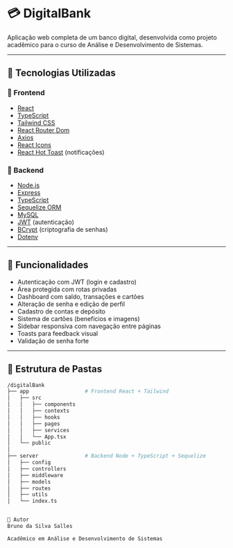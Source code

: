# 💳 DigitalBank

Aplicação web completa de um banco digital, desenvolvida como projeto acadêmico para o curso de Análise e Desenvolvimento de Sistemas.

---

## 🚀 Tecnologias Utilizadas

### 🔹 Frontend
- [React](https://reactjs.org/)
- [TypeScript](https://www.typescriptlang.org/)
- [Tailwind CSS](https://tailwindcss.com/)
- [React Router Dom](https://reactrouter.com/)
- [Axios](https://axios-http.com/)
- [React Icons](https://react-icons.github.io/react-icons/)
- [React Hot Toast](https://react-hot-toast.com/) (notificações)

### 🔹 Backend
- [Node.js](https://nodejs.org/)
- [Express](https://expressjs.com/)
- [TypeScript](https://www.typescriptlang.org/)
- [Sequelize ORM](https://sequelize.org/)
- [MySQL](https://www.mysql.com/)
- [JWT](https://jwt.io/) (autenticação)
- [BCrypt](https://www.npmjs.com/package/bcrypt) (criptografia de senhas)
- [Dotenv](https://www.npmjs.com/package/dotenv)

---

## 🧩 Funcionalidades

- Autenticação com JWT (login e cadastro)
- Área protegida com rotas privadas
- Dashboard com saldo, transações e cartões
- Alteração de senha e edição de perfil
- Cadastro de contas e depósito
- Sistema de cartões (benefícios e imagens)
- Sidebar responsiva com navegação entre páginas
- Toasts para feedback visual
- Validação de senha forte

---

## 📁 Estrutura de Pastas

```bash
/digitalBank
├── app                  # Frontend React + Tailwind
│   ├── src
│   │   ├── components
│   │   ├── contexts
│   │   ├── hooks
│   │   ├── pages
│   │   ├── services
│   │   └── App.tsx
│   └── public
│
├── server               # Backend Node + TypeScript + Sequelize
│   ├── config
│   ├── controllers
│   ├── middleware
│   ├── models
│   ├── routes
│   ├── utils
│   └── index.ts


🧠 Autor
Bruno da Silva Salles

Acadêmico em Análise e Desenvolvimento de Sistemas


